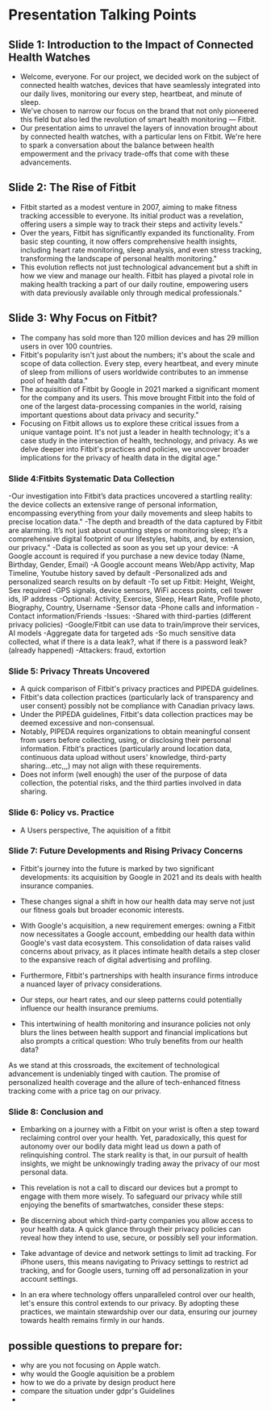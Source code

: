 # Presentation Talking Points

## Slide 1: Introduction to the Impact of Connected Health Watches

- Welcome, everyone. For our project, we decided work on the subject of connected health watches, devices that have seamlessly integrated into our daily lives, monitoring our every step, heartbeat, and minute of sleep.
- We've chosen to narrow our focus on the brand that not only pioneered this field but also led the revolution of smart health monitoring — Fitbit.
- Our presentation aims to unravel the layers of innovation brought about by connected health watches, with a particular lens on Fitbit. We're here to spark a conversation about the balance between health empowerment and the privacy trade-offs that come with these advancements.

## Slide 2: The Rise of Fitbit

- Fitbit started as a modest venture in 2007, aiming to make fitness tracking accessible to everyone. Its initial product was a revelation, offering users a simple way to track their steps and activity levels."
- Over the years, Fitbit has significantly expanded its functionality. From basic step counting, it now offers comprehensive health insights, including heart rate monitoring, sleep analysis, and even stress tracking, transforming the landscape of personal health monitoring."
- This evolution reflects not just technological advancement but a shift in how we view and manage our health. Fitbit has played a pivotal role in making health tracking a part of our daily routine, empowering users with data previously available only through medical professionals."
 

## Slide 3: Why Focus on Fitbit?
- The company has sold more than 120 million devices and has 29 million users in over 100 countries.
- Fitbit's popularity isn't just about the numbers; it's about the scale and scope of data collection. Every step, every heartbeat, and every minute of sleep from millions of users worldwide contributes to an immense pool of health data."
- The acquisition of Fitbit by Google in 2021 marked a significant moment for the company and its users. This move brought Fitbit into the fold of one of the largest data-processing companies in the world, raising important questions about data privacy and security."
- Focusing on Fitbit allows us to explore these critical issues from a unique vantage point. It's not just a leader in health technology; it's a case study in the intersection of health, technology, and privacy. As we delve deeper into Fitbit's practices and policies, we uncover broader implications for the privacy of health data in the digital age."

### Slide 4:Fitbits Systematic Data Collection
-Our investigation into Fitbit’s data practices uncovered a startling reality: the device collects an extensive range of personal information, encompassing everything from your daily movements and sleep habits to precise location data."
-The depth and breadth of the data captured by Fitbit are alarming. It’s not just about counting steps or monitoring sleep; it’s a comprehensive digital footprint of our lifestyles, habits, and, by extension, our privacy." 
-Data is collected as soon as you set up your device:
    -A Google account is required if you purchase a new device today (Name, Birthday, Gender, Email)
    -A Google account means Web/App activity, Map Timeline, Youtube history saved by default
    -Personalized ads and personalized search results on by default
    -To set up Fitbit: Height, Weight, Sex required
    -GPS signals, device sensors, WiFi access points, cell tower ids, IP address
    -Optional: Activity, Exercise, Sleep, Heart Rate, Profile photo, Biography, Country, Username
    -Sensor data
    -Phone calls and information
    -Contact information/Friends
-Issues:
    -Shared with third-parties (different privacy policies)
    -Google/Fitbit can use data to train/improve their services, AI models
    -Aggregate data for targeted ads
    -So much sensitive data collected, what if there is a data leak?, what if there is a password leak? (already happened)
    -Attackers: fraud, extortion


### Slide 5: Privacy Threats Uncovered

- A quick comparison of Fitbit's privacy practices and PIPEDA guidelines.
- Fitbit's data collection practices (particularly lack of transparency and user consent) possibly not be compliance with Canadian privacy laws.
- Under the PIPEDA guidelines, Fitbit's data collection practices may be deemed excessive and non-consensual.
- Notably, PIPEDA requires organizations to obtain meaningful consent from users before collecting, using, or disclosing their personal information. Fitbit's practices (particularly around location data, continuous data upload without users' knowledge, third-party sharing...etc,,,) may not align with these requirements.
- Does not inform (well enough) the user of the purpose of data collection, the potential risks, and the third parties involved in data sharing. 

### Slide 6: Policy vs. Practice


- A Users perspective, The aquisition of a fitbit 

### Slide 7: Future Developments and Rising Privacy Concerns

- Fitbit's journey into the future is marked by two significant developments: its acquisition by Google in 2021 and its deals with health insurance companies.
-  These changes signal a shift in how our health data may serve not just our fitness goals but broader economic interests. 
- With Google's acquisition, a new requirement emerges: owning a Fitbit now necessitates a Google account, embedding our health data within Google's vast data ecosystem. This consolidation of data raises valid concerns about privacy, as it places intimate health details a step closer to the expansive reach of digital advertising and profiling.

- Furthermore, Fitbit's partnerships with health insurance firms introduce a nuanced layer of privacy considerations. 
- Our steps, our heart rates, and our sleep patterns could potentially influence our health insurance premiums. 
- This intertwining of health monitoring and insurance policies not only blurs the lines between health support and financial implications but also prompts a critical question: Who truly benefits from our health data?

As we stand at this crossroads, the excitement of technological advancement is undeniably tinged with caution. The promise of personalized health coverage and the allure of tech-enhanced fitness tracking come with a price tag on our privacy. 

### Slide 8: Conclusion and 
- Embarking on a journey with a Fitbit on your wrist is often a step toward reclaiming control over your health. Yet, paradoxically, this quest for autonomy over our bodily data might lead us down a path of relinquishing control. The stark reality is that, in our pursuit of health insights, we might be unknowingly trading away the privacy of our most personal data.

- This revelation is not a call to discard our devices but a prompt to engage with them more wisely. To safeguard our privacy while still enjoying the benefits of smartwatches, consider these steps:

- Be discerning about which third-party companies you allow access to your health data. A quick glance through their privacy policies can reveal how they intend to use, secure, or possibly sell your information.
- Take advantage of device and network settings to limit ad tracking. For iPhone users, this means navigating to Privacy settings to restrict ad tracking, and for Google users, turning off ad personalization in your account settings.
- In an era where technology offers unparalleled control over our health, let's ensure this control extends to our privacy. By adopting these practices, we maintain stewardship over our data, ensuring our journey towards health remains firmly in our hands.
## possible questions to prepare for:

- why are you not focusing on Apple watch.
- why would the Google aquisition be a problem
- how to we do a private by design product here
- compare the situation under gdpr's Guidelines
-


